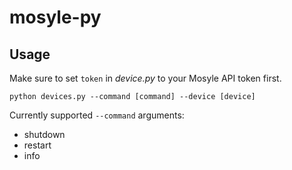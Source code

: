# mosyle-py
## Usage

Make sure to set ```token``` in *device.py* to your Mosyle API token first.

```
python devices.py --command [command] --device [device]
```

Currently supported ```--command``` arguments:

* shutdown
* restart
* info
